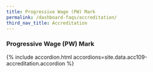 ```yaml
---
title: Progressive Wage (PW) Mark
permalink: /dashboard-faqs/accreditation/
third_nav_title: Accreditation
---
```


### Progressive Wage (PW) Mark

{% include accordion.html accordions=site.data.acc109-accreditation.accordion %}
